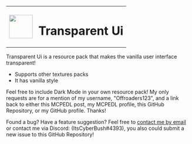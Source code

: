 <table>
  <tr>
    <td>
      <img width="64" src="resources/GitHub.png">
    </td>
    <td>
      <h1>Transparent Ui</h1>
    </td>
  </tr>
</table>

Transparent Ui is a resource pack that makes the vanilla user interface transparent!

* Supports other textures packs
* It has vanilla style

Feel free to include Dark Mode in your own resource pack! My only requests are for a mention of my username, "Offroaders123", and a link back to either this MCPEDL post, my MCPEDL profile, this GitHub Repository, or my GitHub profile. Thanks!

Found a bug? Have a feature suggestion? Feel free to [contact me by email](cybernetbush@outlook.com/cybernetbush@gmail.com) or contact me via Discord: (ItsCyberBush#4393), you also could submit a new issue to this GitHub Repository! 

